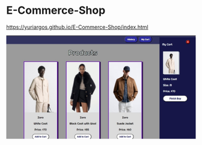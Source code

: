 # E-Commerce-Shop

https://yuriargos.github.io/E-Commerce-Shop/index.html


![image](https://github.com/YuriArgos/E-Commerce-Shop/blob/main/assets/SHOPPEE.jpeg)
